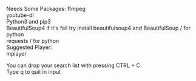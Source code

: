 Needs Some Packages:
	ffmpeg  
	youtube-dl  
	Python3 and pip3  
	BeautifulSoup4 if it's fail try install beautifulsoup4 and BeautifulSoup / for python  
	requests / for python  
Suggested Player:  
	mplayer  
  
You can drop your search list with pressing CTRL + C  
Type q to quit in input  

